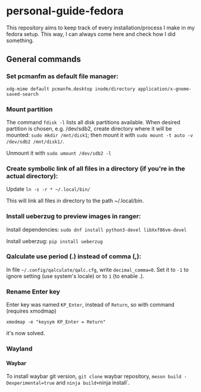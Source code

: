 # personal-guide-fedora

This repository aims to keep track of every installation/process I make in my fedora setup. This way, I can always come here and check how I did something.

## General commands

### Set pcmanfm as default file manager:
```
xdg-mime default pcmanfm.desktop inode/directory application/x-gnome-saved-search
```

### Mount partition

The command ```fdisk -l``` lists all disk partitions available. When desired partition is chosen, e.g. /dev/sdb2, create directory where it will be mounted: ```sudo mkdir /mnt/disk1```; then mount it with ```sudo mount -t auto -v /dev/sdb2 /mnt/disk1/```.

Unmount it with ```sudo umount /dev/sdb2 -l```

### Create symbolic link of all files in a directory (if you're in the actual directory):

Update `ln -s -r * ~/.local/bin/`

This will link all files in directory to the path ~/.local/bin.

### Install ueberzug to preview images in ranger:

Install dependencies: `sudo dnf install python3-devel libXxf86vm-devel`

Install ueberzug: `pip install ueberzug`

### Qalculate use period (.) instead of comma (,):

In file `~/.config/qalculate/qalc.cfg`, write `decimal_comma=0`. Set it to `-1` to ignore setting (use system's locale) or to `1` (to enable .).

### Rename Enter key

Enter key was named `KP_Enter`, instead of `Return`, so with command (requires xmodmap)
```
xmodmap -e "keysym KP_Enter = Return"
```
it's now solved. 

### Wayland

#### Waybar

To install waybar git version, `git clone` waybar repository, `meson build -Dexperimental=true` and `ninja build+`ninja install`.  
